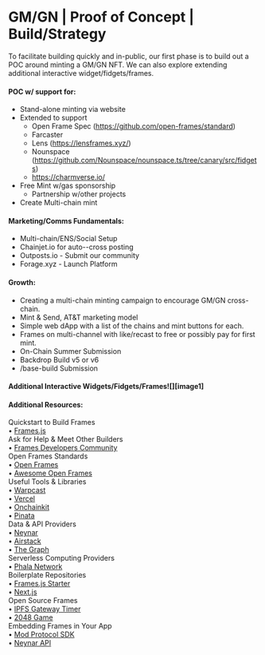 # GM/GN | Proof of Concept | Build/Strategy 

To facilitate building quickly and in-public, our first phase is to build out a POC around minting a GM/GN NFT. We can also explore extending additional interactive widget/fidgets/frames.

#### POC w/ support for:

* Stand-alone minting via website  
* Extended to support  
  * Open Frame Spec (https://github.com/open-frames/standard)  
  * Farcaster   
  * Lens (https://lensframes.xyz/)  
  * Nounspace (https://github.com/Nounspace/nounspace.ts/tree/canary/src/fidgets)  
  * https://charmverse.io/  
* Free Mint w/gas sponsorship  
  * Partnership w/other projects  
* Create Multi-chain mint

#### Marketing/Comms Fundamentals:

* Multi-chain/ENS/Social Setup  
* Chainjet.io for auto--cross posting  
* Outposts.io \- Submit our community  
* Forage.xyz \- Launch Platform

#### Growth:

* Creating a multi-chain minting campaign to encourage GM/GN cross-chain.  
* Mint & Send, AT\&T marketing model  
* Simple web dApp with a list of the chains and mint buttons for each.  
* Frames on multi-channel with like/recast to free or possibly pay for first mint.  
* On-Chain Summer Submission  
* Backdrop Build v5 or v6  
* /base-build Submission

#### Additional Interactive Widgets/Fidgets/Frames![][image1]

#### Additional Resources:

Quickstart to Build Frames  
	•	[Frames.js](https://framesjs.org)  
Ask for Help & Meet Other Builders  
	•	[Frames Developers Community](https://warpcast.com/frames-devs)  
Open Frames Standards  
	•	[Open Frames](https://github.com/davidfurlong/awesome-frames)  
	•	[Awesome Open Frames](https://github.com/davidfurlong/awesome-frames)  
Useful Tools & Libraries  
	•	[Warpcast](https://warpcast.com)  
	•	[Vercel](https://vercel.com)  
	•	[Onchainkit](https://github.com/davidfurlong/awesome-frames)  
	•	[Pinata](https://pinata.cloud)  
Data & API Providers  
	•	[Neynar](https://neynar.com)  
	•	[Airstack](https://link.airstack.xyz)  
	•	[The Graph](https://thegraph.com)  
Serverless Computing Providers  
	•	[Phala Network](https://phala.network)  
Boilerplate Repositories  
	•	[Frames.js Starter](https://github.com/davidfurlong/awesome-frames)  
	•	[Next.js](https://github.com/davidfurlong/awesome-frames)  
Open Source Frames  
	•	[IPFS Gateway Timer](https://github.com/davidfurlong/awesome-frames)  
	•	[2048 Game](https://github.com/davidfurlong/awesome-frames)  
Embedding Frames in Your App  
	•	[Mod Protocol SDK](https://docs.modprotocol.org)  
	•	[Neynar API](https://docs.neynar.com)

